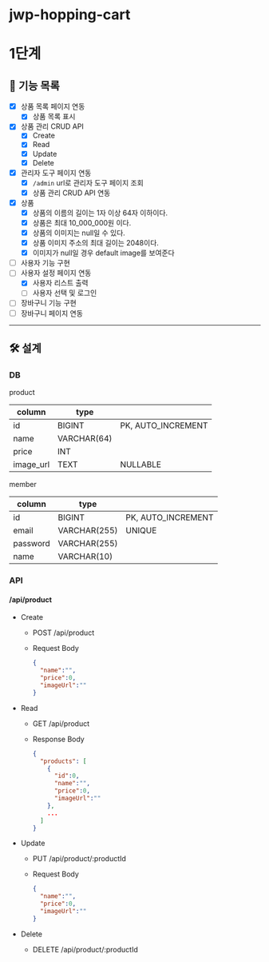 # jwp-hopping-cart

# 1단계

## 🎯 기능 목록

- [x]  상품 목록 페이지 연동
    - [x]  상품 목록 표시
- [x]  상품 관리 CRUD API
    - [x]  Create
    - [x]  Read
    - [x]  Update
    - [x]  Delete
- [x]  관리자 도구 페이지 연동
    - [x]  `/admin` url로 관리자 도구 페이지 조회
    - [x]  상품 관리 CRUD API 연동
- [x] 상품
    - [x] 상품의 이름의 길이는 1자 이상 64자 이하이다.
    - [x] 상품은 최대 10_000_000원 이다.
    - [x] 상품의 이미지는 null일 수 있다.
    - [x] 상품 이미지 주소의 최대 길이는 2048이다.
    - [x] 이미지가 null일 경우 default image를 보여준다
- [ ] 사용자 기능 구현
- [ ] 사용자 설정 페이지 연동
    - [x] 사용자 리스트 출력
    - [ ] 사용자 선택 및 로그인
- [ ] 장바구니 기능 구현
- [ ] 장바구니 페이지 연동

---

## 🛠️ 설계

### DB

product

| column    | type        |                    |
|-----------|-------------|--------------------|
| id        | BIGINT      | PK, AUTO_INCREMENT |
| name      | VARCHAR(64) |                    |
| price     | INT         |                    |
| image_url | TEXT        | NULLABLE           |

member

| column    | type         |                    |
|-----------|--------------|--------------------|
| id        | BIGINT       | PK, AUTO_INCREMENT |
| email     | VARCHAR(255) | UNIQUE             |
| password  | VARCHAR(255) |                    |
| name      | VARCHAR(10)  |                    |

### API

#### /api/product

- Create
    - POST /api/product
    - Request Body

        ```json
        {
          "name":"",
          "price":0,
          "imageUrl":""
        }
        ```

- Read
    - GET /api/product
    - Response Body

        ```json
        {
          "products": [
            {
              "id":0,
              "name":"",
              "price":0,
              "imageUrl":""
            },
            ...
          ]
        }
        ```

- Update
    - PUT /api/product/:productId
    - Request Body

        ```json
        {
          "name":"",
          "price":0,
          "imageUrl":""
        }
        ```

- Delete
    - DELETE /api/product/:productId
